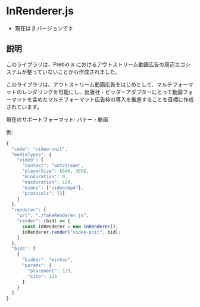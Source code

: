 # InRenderer.js

- 現在は β バージョンです

## 説明

このライブラリは、Prebid.js におけるアウトストリーム動画広告の周辺エコシステムが整っていないことから作成されました。

このライブラリは、アウトストリーム動画広告をはじめとして、マルチフォーマットのレンダリングを可能にし、出版社・ビッダーアダプターにとって動画フォーマットを含めたマルチフォーマット広告枠の導入を推進することを目標に作成されています。

現在のサポートフォーマット: バナー・動画

例:

```javascript
{
  "code": "video-unit",
  "mediaTypes": {
    "video": {
      "context": "outstream",
      "playerSize": [640, 360],
      "minduration": 0,
      "maxduration": 120,
      "mimes": ["video/mp4"],
      "protocols": [5]
    }
  },
  "renderer": {
    "url": "./fakeRenderer.js",
    "render": (bid) => {
      const inRenderer = new InRenderer();
      inRenderer.render("video-unit", bid);
    }
  },
  "bids": [
    {
      "bidder": "michao",
      "params": {
        "placement": 123,
        "site": 123
      }
    }
  ]
}
```
